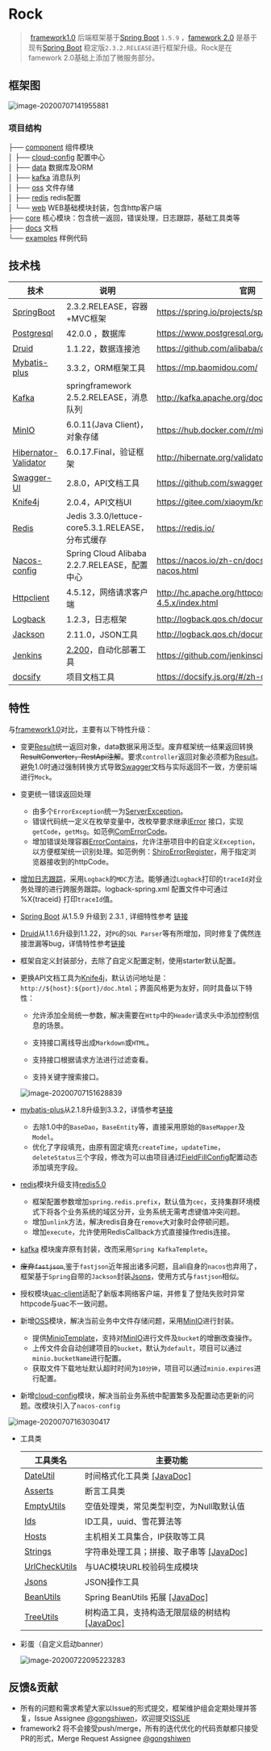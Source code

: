 # Rock



> ​		[framework1.0](http://192.168.1.23/cecdataBE/framework) 后端框架基于[Spring Boot](https://spring.io/projects/spring-boot) `1.5.9` ，[famework 2.0](http://gitlab.cecdat.com/framework/backend/rock) 是基于现有[Spring Boot](https://spring.io/projects/spring-boot) 稳定版`2.3.2.RELEASE`进行框架升级。Rock是在famework 2.0基础上添加了微服务部分。





## 框架图

![image-20200707141955881](./chaos-doc/assets/服务端架构.png)

### 项目结构

├── [component](http://gitlab.cecdat.com/framework/backend/rock/tree/develop/component)  组件模块 <br>
│   ├── [cloud-config](http://gitlab.cecdat.com/framework/backend/rock/tree/develop/component/cloud-config)   配置中心 <br>
│   ├── [data](http://gitlab.cecdat.com/framework/backend/rock/tree/develop/component/data) 	数据库及ORM <br>
│   ├── [kafka](http://gitlab.cecdat.com/framework/backend/rock/tree/develop/component/kafka) 	消息队列 <br>
│   ├── [oss](http://gitlab.cecdat.com/framework/backend/rock/tree/develop/component/oss) 	文件存储 <br>
│   ├── [redis](http://gitlab.cecdat.com/framework/backend/rock/tree/develop/component/redis) 	redis配置 <br>
│   └── [web](http://gitlab.cecdat.com/framework/backend/rock/tree/develop/component/web)	WEB基础模块封装，包含http客户端 <br>
├── [core](http://gitlab.cecdat.com/framework/backend/rock/tree/develop/core) 	核心模块：包含统一返回，错误处理，日志跟踪，基础工具类等 <br>
├── [docs](http://192.168.6.146:3000/) 	文档 <br>
└── [examples](http://gitlab.cecdat.com/framework/backend/rock/tree/develop/examples)	样例代码 <br>



## 技术栈

| 技术                                                         | 说明                                              | 官网                                                        |
| ------------------------------------------------------------ | ------------------------------------------------- | ----------------------------------------------------------- |
| [SpringBoot](https://spring.io/projects/spring-boot)         | 2.3.2.RELEASE，容器+MVC框架                       | https://spring.io/projects/spring-boot                      |
| [Postgresql](https://www.postgresql.org/docs/10/index.html)  | 42.0.0 ，数据库                                   | https://www.postgresql.org/docs/10/index.html               |
| [Druid](https://github.com/alibaba/druid/)                   | 1.1.22，数据连接池                                | https://github.com/alibaba/druid/                           |
| [Mybatis-plus](https://mp.baomidou.com/)                     | 3.3.2，ORM框架工具                                | https://mp.baomidou.com/                                    |
| [Kafka](http://kafka.apache.org/documentation/)              | springframework 2.5.2.RELEASE，消息队列           | http://kafka.apache.org/documentation/                      |
| [MinIO](https://github.com/minio/minio)                      | 6.0.11(Java Client)，对象存储                     | https://hub.docker.com/r/minio/minio/                       |
| [Hibernator-Validator](http://hibernate.org/validator)       | 6.0.17.Final，验证框架                            | http://hibernate.org/validator                              |
| [Swagger-UI](https://github.com/swagger-api/swagger-ui)      | 2.8.0，API文档工具                                | https://github.com/swagger-api/swagger-ui                   |
| [Knife4j](https://gitee.com/xiaoym/knife4j)                  | 2.0.4，API文档UI                                  | https://gitee.com/xiaoym/knife4j                            |
| [Redis](https://redis.io/)                                   | Jedis 3.3.0/lettuce-core5.3.1.RELEASE，分布式缓存 | https://redis.io/                                           |
| [Nacos-config](https://nacos.io/zh-cn/docs/what-is-nacos.html) | Spring Cloud Alibaba 2.2.7.RELEASE，配置中心      | https://nacos.io/zh-cn/docs/what-is-nacos.html              |
| [Httpclient](http://hc.apache.org/httpcomponents-client-4.5.x/index.html) | 4.5.12，网络请求客户端                            | http://hc.apache.org/httpcomponents-client-4.5.x/index.html |
| [Logback](http://logback.qos.ch/documentation.html)          | 1.2.3，日志框架                                   | http://logback.qos.ch/documentation.html                    |
| [Jackson](http://logback.qos.ch/documentation.html)          | 2.11.0，JSON工具                                  | http://logback.qos.ch/documentation.html                    |
| [Jenkins](https://github.com/jenkinsci/jenkins)              | [2.200](https://jenkins.io/)，自动化部署工具      | https://github.com/jenkinsci/jenkins                        |
| [docsify](https://docsify.js.org/#/zh-cn/quickstart)         | 项目文档工具                                      | https://docsify.js.org/#/zh-cn/quickstart                   |



## 特性

与[framework1.0](http://192.168.1.23/cecdataBE/framework)对比，主要有以下特性升级：

- 变更[Result](http://gitlab.cecdat.com/framework/backend/rock/blob/develop/core/src/main/java/com/cecdat/core/model/Result.java)统一返回对象，data数据采用泛型。废弃框架统一结果返回转换~~ResultConverter，RestApi注解~~。要求`controller`返回对象必须都为[Result](http://gitlab.cecdat.com/framework/backend/rock/blob/develop/core/src/main/java/com/cecdat/core/model/Result.java)。避免1.0时通过强制转换方式导致[Swagger](https://github.com/swagger-api/swagger-ui)文档与实际返回不一致，方便前端进行`Mock`。

- 变更统一错误返回处理
    - 由多个`ErrorException`统一为[ServerException](http://gitlab.cecdat.com/framework/backend/rock/blob/develop/core/src/main/java/com/cecdat/core/exception/ServerException.java)。
    - 错误代码统一定义在枚举变量中，改枚举要求继承[IError](http://gitlab.cecdat.com/framework/backend/rock/blob/develop/core/src/main/java/com/cecdat/core/exception/IError.java) 接口，实现`getCode`，`getMsg`。如范例[ComErrorCode](http://gitlab.cecdat.com/framework/backend/rock/blob/develop/core/src/main/java/com/cecdat/core/exception/ComErrorCode.java)。
    - 增加错误处理容器[ErrorContains](http://gitlab.cecdat.com/framework/backend/rock/blob/develop/core/src/main/java/com/cecdat/core/model/ErrorContains.java)，允许注册项目中的自定义`Exception`，以方便框架统一识别处理。如范例例：[ShiroErrorRegister](http://gitlab.cecdat.com/framework/backend/rock/blob/develop/component/shiro/src/main/java/com/cecdat/shiro/ShiroErrorRegister.java)，用于指定浏览器接收到的httpCode。

- [增加日志跟踪](http://gitlab.cecdat.com/framework/backend/rock/blob/develop/core/src/main/java/com/cecdat/core/util/trace)，采用`Logback`的`MDC`方法。能够通过`Logback`打印的`traceId`对业务处理的进行跨服务跟踪。logback-spring.xml 配置文件中可通过 %X{traceid} 打印`traceId`值。

- [Spring Boot](https://spring.io/projects/spring-boot)  从1.5.9 升级到 2.3.1 , 详细特性参考 [链接](https://github.com/spring-projects/spring-boot/releases/tag/v2.3.2.RELEASE)

- [Druid](https://github.com/alibaba/druid/)从1.1.6升级到1.1.22，对`PG`的`SQL Parser`等有所增加，同时修复了偶然连接泄漏等bug，详情特性参考[链接](https://github.com/alibaba/druid/releases)

- 框架自定义封装部分，去除了自定义配置定制，使用starter默认配置。

- 更换API文档工具为[Knife4j](https://doc.xiaominfo.com/guide/useful.html)，默认访问地址是：`http://${host}:${port}/doc.html`；界面风格更为友好，同时具备以下特性：

    - 允许添加全局统一参数，解决需要在`Http`中的`Header`请求头中添加控制信息的场景。

    - 支持接口离线导出成`Markdown`或`HTML`。

    - 支持接口根据请求方法进行过滤查看。

    - 支持关键字搜索接口。

  ![image-20200707151628839](./chaos-doc/assets/image-20200707151628839.png)

- [mybatis-plus](https://github.com/baomidou/mybatis-plus)从2.1.8升级到3.3.2，详情参考[链接](https://github.com/baomidou/mybatis-plus/blob/3.0/CHANGELOG.md)

    - 去除1.0中的`BaseDao`，`BaseEntity`等，直接采用原始的`BaseMapper`及`Model`。
    - 优化了字段填充，由原有固定填充`createTime`，`updateTime`，`deleteStatus`三个字段，修改为可以由项目通过[FieldFillConfig](http://gitlab.cecdat.com/framework/backend/rock/blob/develop/component/data/src/main/java/com/cecdat/data/mybatis/config/FieldFillConfig.java)配置动态添加填充字段。
- [redis](http://gitlab.cecdat.com/framework/backend/rock/tree/develop/component/redis/src/main/java/com/cecdat/redis)模块升级支持[redis5.0](https://redis.io/)

    - 框架配置参数增加`spring.redis.prefix`，默认值为`cec`，支持集群环境模式下将各个业务系统的域区分开，业务系统无需考虑键值冲突问题。
    - 增加`unlink`方法，解决redis自身在`remove`大对象时会停顿问题。
    - 增加`execute`，允许使用RedisCallback方式直接操作redis连接。
- [kafka](http://gitlab.cecdat.com/framework/backend/rock/tree/develop/component/kafka/src/main/java/com/cecdat/kafka) 模块废弃原有封装，改而采用`Spring KafkaTemplete`。
- ~~废弃`fastjson`~~,鉴于`fastjson`近年报出诸多问题，且ali自身的`nacos`也弃用了，框架基于`Spring`自带的`Jackson`封装[Jsons](http://gitlab.cecdat.com/framework/backend/rock/blob/develop/core/src/main/java/com/cecdat/core/util/Jsons.java)，使用方式与`fastjson`相似。
- 授权模块[uac-client](http://gitlab.cecdat.com/framework/backend/rock/tree/develop/common/uac-client)适配了新版本网络客户端，并修复了登陆失败时异常httpcode与uac不一致问题。
- 新增[OSS](http://gitlab.cecdat.com/framework/backend/rock/tree/develop/component/oss/src/main/java/com/cecdat)模块，解决当前业务中文件存储问题，采用[MinIO](https://docs.min.io/cn/)进行封装。
    - 提供[MinioTemplate](http://gitlab.cecdat.com/framework/backend/rock/blob/develop/component/oss/src/main/java/com/cecdat/componnent/oss/minio/MinioTemplate.java)，支持对[MinIO](https://docs.min.io/cn/)进行文件及`bucket`的增删改查操作。
    - 上传文件会自动创建项目的`bucket`，默认为`default`，项目可以通过`minio.bucketName`进行配置。
    - 获取文件下载地址默认超时时间为`10分钟`，项目可以通过`minio.expires`进行配置。
- 新增[cloud-config](http://gitlab.cecdat.com/framework/backend/rock/tree/develop/component/cloud-config)模块，解决当前业务系统中配置繁多及配置动态更新的问题。改模块引入了`nacos-config`

![image-20200707163030417](./chaos-doc/assets/image-20200707163030417.png)

- 工具类

  | 工具类名                                                     | 主要功能                                                     |
    | ------------------------------------------------------------ | ------------------------------------------------------------ |
  | [DateUtil](http://gitlab.cecdat.com/framework/backend/rock/blob/develop/core/src/main/java/com/cecdat/core/util/date/DateUtil.java) | 时间格式化工具类  [[JavaDoc]](./framework2/template/date-util) |
  | [Asserts](http://gitlab.cecdat.com/framework/backend/rock/blob/develop/core/src/main/java/com/cecdat/core/util/Asserts.java) | 断言工具类                                                   |
  | [EmptyUtils](http://gitlab.cecdat.com/framework/backend/rock/blob/develop/core/src/main/java/com/cecdat/core/util/EmptyUtils.java) | 空值处理类，常见类型判空，为Null取默认值                     |
  | [Ids](http://gitlab.cecdat.com/framework/backend/rock/blob/develop/core/src/main/java/com/cecdat/core/util/ids/Ids.java) | ID工具，uuid、雪花算法等                                     |
  | [Hosts](http://gitlab.cecdat.com/framework/backend/rock/blob/develop/core/src/main/java/com/cecdat/core/util/Hosts.java) | 主机相关工具集合，IP获取等工具                               |
  | [Strings](http://gitlab.cecdat.com/framework/backend/rock/blob/develop/core/src/main/java/com/cecdat/core/util/Strings.java) | 字符串处理工具；拼接、取子串等 [[JavaDoc]](./framework2/template/strings) |
  | [UrlCheckUtils](.http://gitlab.cecdat.com/framework/backend/rock/blob/develop/core/src/main/java/com/cecdat/core/util/UrlCheckUtils.java) | 与UAC模块URL校验码生成模块                                   |
  | [Jsons](http://gitlab.cecdat.com/framework/backend/rock/blob/develop/core/src/main/java/com/cecdat/core/util/Jsons.java) | JSON操作工具                                                 |
  | [BeanUtils](http://gitlab.cecdat.com/framework/backend/rock/blob/develop/core/src/main/java/com/cecdat/core/util/BeanUtils.java) | Spring BeanUtils 拓展 [[JavaDoc]](./framework2/template/bean-util) |
  | [TreeUtils](http://gitlab.cecdat.com/framework/backend/rock/blob/develop/core/src/main/java/com/cecdat/core/util/tree/TreeUtils.java) | 树构造工具，支持构造无限层级的树结构 [[JavaDoc]](./framework2/template/tree-util-demo) |

- 彩蛋（自定义启动banner）

  ![image-20200722095223283](./chaos-doc/assets/image-20200722095223283.png)






## 反馈&贡献

- 所有的问题和需求希望大家以Issue的形式提交，框架维护组会定期处理并答复，Issue Assignee [@gongshiwen](http://192.168.1.23/gongshiwen)，欢迎提交[ISSUE](http://gitlab.cecdat.com/framework/backend/rock/issues)
- framework2 将不会接受push/merge，所有的迭代优化的代码贡献都只接受PR的形式，Merge Request Assignee [@gongshiwen](http://192.168.1.23/gongshiwen)

